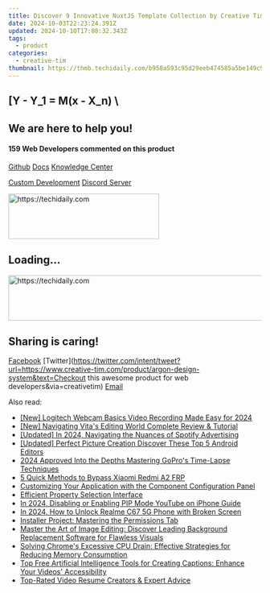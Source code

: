 ```yaml
---
title: Discover 9 Innovative NuxtJS Template Collection by Creative Tim for Effortless Web Development
date: 2024-10-03T22:23:24.391Z
updated: 2024-10-10T17:08:32.343Z
tags:
  - product
categories:
  - creative-tim
thumbnail: https://thmb.techidaily.com/b958a593c95d29eeb474585a5be149c96a0df966aa058115e3b977f5c8f6fa50.jpg
---
```


## \[Y - Y_1 = M(x - X_n) \

## We are here to help you!

#### 159 Web Developers commented on this product

[Github](https://github.com/creativetimofficial/argon-design-system) [Docs](https://tools.techidaily.com/creative-tim/products/) [Knowledge Center](https://tools.techidaily.com/creative-tim/products/) 

[Custom Development](https://tools.techidaily.com/creative-tim/products/) [Discord Server](https://discord.com/invite/FhCJCaHdQa) 

<!-- affiliate ads begin -->
<a href="https://aligracehair.sjv.io/c/5597632/2135399/19272" target="_top" id="2135399">
  <img src="//a.impactradius-go.com/display-ad/19272-2135399" border="0" alt="https://techidaily.com" width="300" height="90"/>
</a>
<img height="0" width="0" src="https://aligracehair.sjv.io/i/5597632/2135399/19272" style="position:absolute;visibility:hidden;" border="0" />
<!-- affiliate ads end -->

## Loading...

<!-- affiliate ads begin -->
<a href="https://ephamedtechinc.pxf.io/c/5597632/2136613/26400" target="_top" id="2136613">
  <img src="//a.impactradius-go.com/display-ad/26400-2136613" border="0" alt="https://techidaily.com" width="728" height="90"/>
</a>
<img height="0" width="0" src="https://ephamedtechinc.pxf.io/i/5597632/2136613/26400" style="position:absolute;visibility:hidden;" border="0" />
<!-- affiliate ads end -->

## Sharing is caring!

[Facebook](https://www.facebook.com/sharer/sharer.php?u=https://www.creative-tim.com/product/argon-design-system?src=sdkpreparse) [Twitter](https://twitter.com/intent/tweet?url=https://www.creative-tim.com/product/argon-design-system&text=Checkout this awesome product for web developers&via=creativetim) [Email](https://tools.techidaily.com/creative-tim/products/)

<ins class="adsbygoogle"
     style="display:block"
     data-ad-format="autorelaxed"
     data-ad-client="ca-pub-7571918770474297"
     data-ad-slot="1223367746"></ins>

<ins class="adsbygoogle"
     style="display:block"
     data-ad-client="ca-pub-7571918770474297"
     data-ad-slot="8358498916"
     data-ad-format="auto"
     data-full-width-responsive="true"></ins>

<span class="atpl-alsoreadstyle">Also read:</span>
<div><ul>
<li><a href="https://screen-activity-recording.techidaily.com/new-logitech-webcam-basics-video-recording-made-easy-for-2024/"><u>[New] Logitech Webcam Basics Video Recording Made Easy for 2024</u></a></li>
<li><a href="https://extra-skills.techidaily.com/new-navigating-vitas-editing-world-complete-review-and-tutorial/"><u>[New] Navigating Vita's Editing World Complete Review & Tutorial</u></a></li>
<li><a href="https://fox-http.techidaily.com/updated-in-2024-navigating-the-nuances-of-spotify-advertising/"><u>[Updated] In 2024, Navigating the Nuances of Spotify Advertising</u></a></li>
<li><a href="https://extra-approaches.techidaily.com/updated-perfect-picture-creation-discover-these-top-5-android-editors/"><u>[Updated] Perfect Picture Creation Discover These Top 5 Android Editors</u></a></li>
<li><a href="https://fox-http.techidaily.com/2024-approved-into-the-depths-mastering-gopros-time-lapse-techniques/"><u>2024 Approved Into the Depths Mastering GoPro's Time-Lapse Techniques</u></a></li>
<li><a href="https://bypass-frp.techidaily.com/5-quick-methods-to-bypass-xiaomi-redmi-a2-frp-by-drfone-android/"><u>5 Quick Methods to Bypass Xiaomi Redmi A2 FRP</u></a></li>
<li><a href="https://fox-zaraz.techidaily.com/customizing-your-application-with-the-component-configuration-panel/"><u>Customizing Your Application with the Component Configuration Panel</u></a></li>
<li><a href="https://fox-zaraz.techidaily.com/efficient-property-selection-interface/"><u>Efficient Property Selection Interface</u></a></li>
<li><a href="https://fox-blue.techidaily.com/in-2024-disabling-or-enabling-pip-mode-youtube-on-iphone-guide/"><u>In 2024, Disabling or Enabling PIP Mode YouTube on iPhone Guide</u></a></li>
<li><a href="https://easy-unlock-android.techidaily.com/in-2024-how-to-unlock-realme-c67-5g-phone-with-broken-screen-by-drfone-android/"><u>In 2024, How to Unlock Realme C67 5G Phone with Broken Screen</u></a></li>
<li><a href="https://fox-zaraz.techidaily.com/installer-project-mastering-the-permissions-tab/"><u>Installer Project: Mastering the Permissions Tab</u></a></li>
<li><a href="https://fox-zaraz.techidaily.com/master-the-art-of-image-editing-discover-leading-background-replacement-software-for-flawless-visuals/"><u>Master the Art of Image Editing: Discover Leading Background Replacement Software for Flawless Visuals</u></a></li>
<li><a href="https://fox-zaraz.techidaily.com/solving-chromes-excessive-cpu-drain-effective-strategies-for-reducing-memory-consumption/"><u>Solving Chrome's Excessive CPU Drain: Effective Strategies for Reducing Memory Consumption</u></a></li>
<li><a href="https://fox-zaraz.techidaily.com/top-free-artificial-intelligence-tools-for-creating-captions-enhance-your-videos-accessibility/"><u>Top Free Artificial Intelligence Tools for Creating Captions: Enhance Your Videos' Accessibility</u></a></li>
<li><a href="https://fox-zaraz.techidaily.com/top-rated-video-resume-creators-and-expert-advice/"><u>Top-Rated Video Resume Creators & Expert Advice</u></a></li>
</ul></div>

